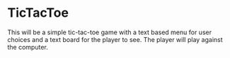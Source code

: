 # TicTacToe
This will be a simple tic-tac-toe game with a text based menu for user choices and a text board for the player to see. The player will play against the computer.

